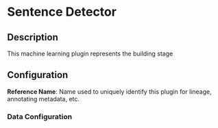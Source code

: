 
# Sentence Detector

## Description

This machine learning plugin represents the building stage

## Configuration
**Reference Name**: Name used to uniquely identify this plugin for lineage, annotating metadata, etc.

### Data Configuration
